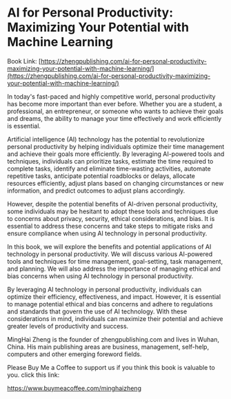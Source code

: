 # AI for Personal Productivity: Maximizing Your Potential with Machine Learning

Book Link: [https://zhengpublishing.com/ai-for-personal-productivity-maximizing-your-potential-with-machine-learning/](https://zhengpublishing.com/ai-for-personal-productivity-maximizing-your-potential-with-machine-learning/)

In today's fast-paced and highly competitive world, personal productivity has become more important than ever before. Whether you are a student, a professional, an entrepreneur, or someone who wants to achieve their goals and dreams, the ability to manage your time effectively and work efficiently is essential.

Artificial intelligence (AI) technology has the potential to revolutionize personal productivity by helping individuals optimize their time management and achieve their goals more efficiently. By leveraging AI-powered tools and techniques, individuals can prioritize tasks, estimate the time required to complete tasks, identify and eliminate time-wasting activities, automate repetitive tasks, anticipate potential roadblocks or delays, allocate resources efficiently, adjust plans based on changing circumstances or new information, and predict outcomes to adjust plans accordingly.

However, despite the potential benefits of AI-driven personal productivity, some individuals may be hesitant to adopt these tools and techniques due to concerns about privacy, security, ethical considerations, and bias. It is essential to address these concerns and take steps to mitigate risks and ensure compliance when using AI technology in personal productivity.

In this book, we will explore the benefits and potential applications of AI technology in personal productivity. We will discuss various AI-powered tools and techniques for time management, goal-setting, task management, and planning. We will also address the importance of managing ethical and bias concerns when using AI technology in personal productivity.

By leveraging AI technology in personal productivity, individuals can optimize their efficiency, effectiveness, and impact. However, it is essential to manage potential ethical and bias concerns and adhere to regulations and standards that govern the use of AI technology. With these considerations in mind, individuals can maximize their potential and achieve greater levels of productivity and success.

MingHai Zheng is the founder of zhengpublishing.com and lives in Wuhan, China. His main publishing areas are business, management, self-help, computers and other emerging foreword fields.

Please Buy Me a Coffee to support us if you think this book is valuable to you. click this link:

https://www.buymeacoffee.com/minghaizheng
